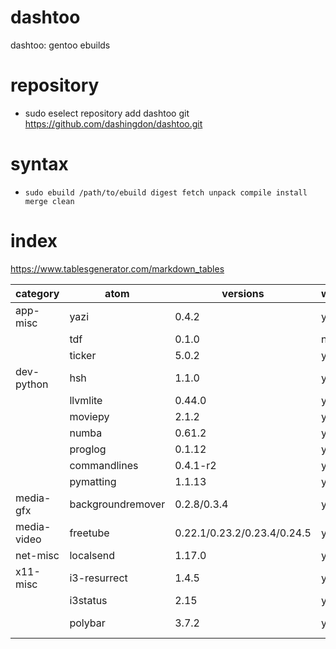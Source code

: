 # dashtoo


dashtoo: gentoo ebuilds

# repository

  - sudo eselect repository add dashtoo git https://github.com/dashingdon/dashtoo.git

# syntax

  - `sudo ebuild /path/to/ebuild digest fetch unpack compile install merge clean`


# index
https://www.tablesgenerator.com/markdown_tables

| category    | atom              | versions                    | working | latest                                                  |
|-------------|-------------------|-----------------------------|---------|---------------------------------------------------------|
| app-misc    | yazi              | 0.4.2                       | yes     | outdated. use `cargo install --locked yazi-fm yazi-cli` |
|             | tdf               | 0.1.0                       | no      |                                                         |
|             | ticker            | 5.0.2                       | yes     |                                                         |
| dev-python  | hsh               | 1.1.0                       | yes     |                                                         |
|             | llvmlite          | 0.44.0                      | yes     | requires llvm:15                                        |
|             | moviepy           | 2.1.2                       | yes     |                                                         |
|             | numba             | 0.61.2                      | yes     | python 3.13                                             |
|             | proglog           | 0.1.12                      | yes     |                                                         |
|             | commandlines      | 0.4.1-r2                    | yes     |                                                         |
|             | pymatting         | 1.1.13                      | yes     | python 3.13                                             |
| media-gfx   | backgroundremover | 0.2.8/0.3.4                 | yes     | install python modules manually                         |
| media-video | freetube          | 0.22.1/0.23.2/0.23.4/0.24.5 | yes     |                                                         |
| net-misc    | localsend         | 1.17.0                      | yes     | AppImage based                                          |
| x11-misc    | i3-resurrect      | 1.4.5                       | yes     | python 3.13                                             |
|             | i3status          | 2.15                        | yes     |                                                         |
|             | polybar           | 3.7.2                       | yes     | with patch (https://bugs.gentoo.org/953553)             |